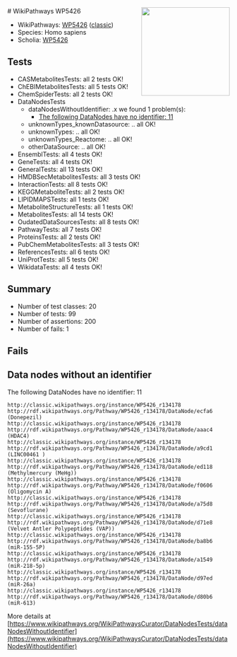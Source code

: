 <img style="float: right; width: 200px" src="https://upload.wikimedia.org/wikipedia/commons/thumb/8/83/Wplogo_with_text_500.png/640px-Wplogo_with_text_500.png" />
# WikiPathways WP5426

* WikiPathways: [WP5426](https://wikipathways.org/pathways/WP5426) ([classic](https://classic.wikipathways.org/instance/WP5426))
* Species: Homo sapiens
* Scholia: [WP5426](https://scholia.toolforge.org/wikipathways/WP5426)
## Tests
* CASMetabolitesTests: all 2 tests OK!
* ChEBIMetabolitesTests: all 5 tests OK!
* ChemSpiderTests: all 2 tests OK!
* DataNodesTests
    * dataNodesWithoutIdentifier: .x we found 1 problem(s):
        * [The following DataNodes have no identifier: 11](#8792c491)
    * unknownTypes_knownDatasource: .. all OK!
    * unknownTypes: .. all OK!
    * unknownTypes_Reactome: .. all OK!
    * otherDataSource: .. all OK!
* EnsemblTests: all 4 tests OK!
* GeneTests: all 4 tests OK!
* GeneralTests: all 13 tests OK!
* HMDBSecMetabolitesTests: all 3 tests OK!
* InteractionTests: all 8 tests OK!
* KEGGMetaboliteTests: all 2 tests OK!
* LIPIDMAPSTests: all 1 tests OK!
* MetaboliteStructureTests: all 1 tests OK!
* MetabolitesTests: all 14 tests OK!
* OudatedDataSourcesTests: all 8 tests OK!
* PathwayTests: all 7 tests OK!
* ProteinsTests: all 2 tests OK!
* PubChemMetabolitesTests: all 3 tests OK!
* ReferencesTests: all 6 tests OK!
* UniProtTests: all 5 tests OK!
* WikidataTests: all 4 tests OK!


## Summary

* Number of test classes: 20
* Number of tests: 99
* Number of assertions: 200
* Number of fails: 1

## Fails

<a name="8792c491" />

## Data nodes without an identifier

The following DataNodes have no identifier: 11
```
http://classic.wikipathways.org/instance/WP5426_r134178 http://rdf.wikipathways.org/Pathway/WP5426_r134178/DataNode/ecfa6 (Donepezil)
http://classic.wikipathways.org/instance/WP5426_r134178 http://rdf.wikipathways.org/Pathway/WP5426_r134178/DataNode/aaac4 (HDAC4)
http://classic.wikipathways.org/instance/WP5426_r134178 http://rdf.wikipathways.org/Pathway/WP5426_r134178/DataNode/a9cd1 (LINC00461 )
http://classic.wikipathways.org/instance/WP5426_r134178 http://rdf.wikipathways.org/Pathway/WP5426_r134178/DataNode/ed118 (Methylmercury (MeHg))
http://classic.wikipathways.org/instance/WP5426_r134178 http://rdf.wikipathways.org/Pathway/WP5426_r134178/DataNode/f0606 (Oligomycin A)
http://classic.wikipathways.org/instance/WP5426_r134178 http://rdf.wikipathways.org/Pathway/WP5426_r134178/DataNode/a75d8 (Sevoflurane)
http://classic.wikipathways.org/instance/WP5426_r134178 http://rdf.wikipathways.org/Pathway/WP5426_r134178/DataNode/d71e8 (Velvet Antler Polypeptides (VAP))
http://classic.wikipathways.org/instance/WP5426_r134178 http://rdf.wikipathways.org/Pathway/WP5426_r134178/DataNode/ba8b6 (miR-155-5P)
http://classic.wikipathways.org/instance/WP5426_r134178 http://rdf.wikipathways.org/Pathway/WP5426_r134178/DataNode/a1549 (miR-218-5p)
http://classic.wikipathways.org/instance/WP5426_r134178 http://rdf.wikipathways.org/Pathway/WP5426_r134178/DataNode/d97ed (miR-26a)
http://classic.wikipathways.org/instance/WP5426_r134178 http://rdf.wikipathways.org/Pathway/WP5426_r134178/DataNode/d80b6 (miR-613)
```

More details at [https://www.wikipathways.org/WikiPathwaysCurator/DataNodesTests/dataNodesWithoutIdentifier](https://www.wikipathways.org/WikiPathwaysCurator/DataNodesTests/dataNodesWithoutIdentifier)

